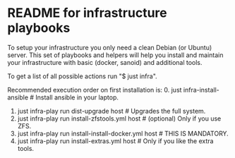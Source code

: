 # README for infrastructure playbooks
To setup your infrastructure you only need a clean Debian (or Ubuntu) server.
This set of playbooks and helpers will help you install and maintain your infrastructure with basic (docker, sanoid) and additional tools.

To get a list of all possible actions run "$ just infra".

Recommended execution order on first installation is:
0. just infra-install-ansible                           # Install ansible in your laptop.
1. just infra-play run dist-upgrade host                # Upgrades the full system.
2. just infra-play run install-zfstools.yml host        # (optional) Only if you use ZFS.
3. just infra-play run install-install-docker.yml host  # THIS IS MANDATORY.
4. just infra-play run install-extras.yml host          # Only if you like the extra tools.

